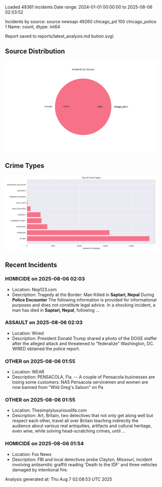 
Loaded 49361 incidents
Date range: 2024-01-01 00:00:00 to 2025-08-06 02:03:52

Incidents by source:
source
newsapi           49260
chicago_pd          100
chicago_police        1
Name: count, dtype: int64

Report saved to reports/latest_analysis.md
bution.svg)

## Source Distribution
![Source Distribution](images/source_distribution.svg)

## Crime Types
![Crime Types](images/crime_types.svg)

## Recent Incidents

### HOMICIDE on 2025-08-06 02:03
- Location: Nep123.com
- Description: Tragedy at the Border: Man Killed in **Saptari, Nepal** During **Police Encounter** The following information is provided for informational purposes and does not constitute legal advice. In a shocking incident, a man has died in **Saptari, Nepal**, following …


### ASSAULT on 2025-08-06 02:03
- Location: Wired
- Description: President Donald Trump shared a photo of the DOGE staffer after the alleged attack and threatened to "federalize" Washington, DC. WIRED obtained the police report.


### OTHER on 2025-08-06 01:55
- Location: WEAR
- Description: PENSACOLA, Fla. -- A couple of Pensacola businesses are losing some customers. NAS Pensacola servicemen and women are now banned from "Wild Greg's Saloon" on Pa


### OTHER on 2025-08-06 01:55
- Location: Thesimplyluxuriouslife.com
- Description: Art, Britain, two detectives that not only get along well but respect each other, travel all over Britain teaching indirectly the audience about various real antiquities, artifacts and cultural heritage, even wine, while solving head-scratching crimes, until …


### HOMICIDE on 2025-08-06 01:54
- Location: Fox News
- Description: FBI and local detectives probe Clayton, Missouri, incident involving antisemitic graffiti reading 'Death to the IDF' and three vehicles damaged by intentional fire.

Analysis generated at: Thu Aug  7 02:08:53 UTC 2025

